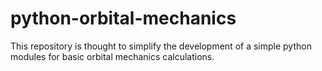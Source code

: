 # python-orbital-mechanics

This repository is thought to simplify the development of a simple python modules for basic orbital mechanics calculations.
